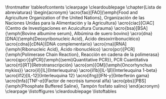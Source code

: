\frontmatter
\tableofcontents
\clearpage
\cleardoublepage
\chapter{Lista de abreviaturas}
	\begin{acronym}
	\acro{fao}[FAO]{\emph{Food and Agriculture Organization of the United Nations}, Organización de las Naciones Unidas para la Alimentación y la Agricultura}
	\acro{ciac}[CIAC]{Centro de Investigacíones en Acuicultura Curauma}
	\acro{bsa}[BSA]{\emph{Bovine albumine serum}, Albúmina de suero bovino}
	\acro{dna}[DNA]{\emph{Deoxyribonucleic Acid}, Ácido desoxirribonucléico}
	\acro{cdna}[cDNA]{DNA complementario}
	\acro{rna}[RNA]{\emph{Ribonucleic Acid}, Ácido ribonucléico}
	\acro{pcr}[PCR]{\emph{Polimerase Chain Reaction}, Reacción en cadena de la polimerasa}
	\acro{qpcr}[qPCR]{\emph{(semi)Quantitative PCR}}, PCR Cuantitativa
	\acro{rt}[RT]{Retrotranscripción}
	\acro{om}[OM]{\emph{Oncorhynchus mykiss}}
	\acro{il}[IL]{Interleuquina}
	\acro{il1b}[IL-1$\beta$]{Interleuquina 1-beta}
	\acro{il12}[IL-12]{Interleuquina 12}
	\acro{ifng}[IFN-$\gamma$]{Interferón gama}
	\acro{tnfa}[TNF-$\alpha$]{Factor de necrósis tumoral alfa}
	\acro{pbs}[PBS]{\emph{Phosphate Buffered Saline}, Tampón fosfato salino}
	\end{acronym}
\clearpage
\listoffigures
\cleardoublepage
\listoftables

